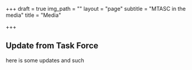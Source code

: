 +++
draft = true
img_path = ""
layout = "page"
subtitle = "MTASC in the media"
title = "Media"

+++
## Update from Task Force

here is some updates and such
